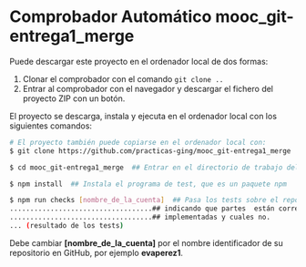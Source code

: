 # Comprobador Automático mooc_git-entrega1_merge

Puede descargar este proyecto en el ordenador local de dos formas:
1. Clonar el  comprobador con el comando `git clone ..`
2. Entrar al  comprobador con el navegador y descargar el fichero del proyecto ZIP con un botón.

El proyecto se descarga, instala y ejecuta en el ordenador local con los siguientes comandos:

```sh
# El proyecto también puede copiarse en el ordenador local con:
$ git clone https://github.com/practicas-ging/mooc_git-entrega1_merge

$ cd mooc_git-entrega1_merge  ## Entrar en el directorio de trabajo del programa de test

$ npm install  ## Instala el programa de test, que es un paquete npm

$ npm run checks [nombre_de_la_cuenta]  ## Pasa los tests sobre el repositorio en github
...................................## indicando que partes  están correctamente
...................................## implementadas y cuales no.
... (resultado de los tests)
```

Debe cambiar **\[nombre_de_la_cuenta]** por el nombre identificador de su repositorio en GitHub, por
ejemplo **evaperez1**.

